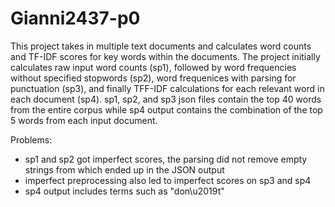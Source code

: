 # Gianni2437-p0

This project takes in multiple text documents and calculates word counts and TF-IDF scores for key words within the documents. The project initially calculates raw input word counts (sp1), followed by word frequencies without specified stopwords (sp2), word frequenices with parsing for punctuation (sp3), and finally TFF-IDF calculations for each relevant word in each document (sp4). sp1, sp2, and sp3 json files contain the top 40 words from the entire corpus while sp4 output contains the combination of the top 5 words from each input document.

Problems:
- sp1 and sp2 got imperfect scores, the parsing did not remove empty strings from which ended up in the JSON output
- imperfect preprocessing also led to imperfect scores on sp3 and sp4
- sp4 output includes terms such as "don\u2019t"

